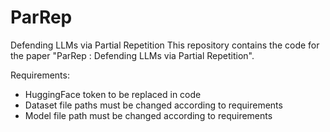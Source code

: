 # ParRep
Defending LLMs via Partial Repetition
This repository contains the code for the paper "ParRep : Defending LLMs via Partial Repetition". 

Requirements:
- HuggingFace token to be replaced in code
- Dataset file paths must be changed according to requirements
- Model file path must be changed according to requirements
